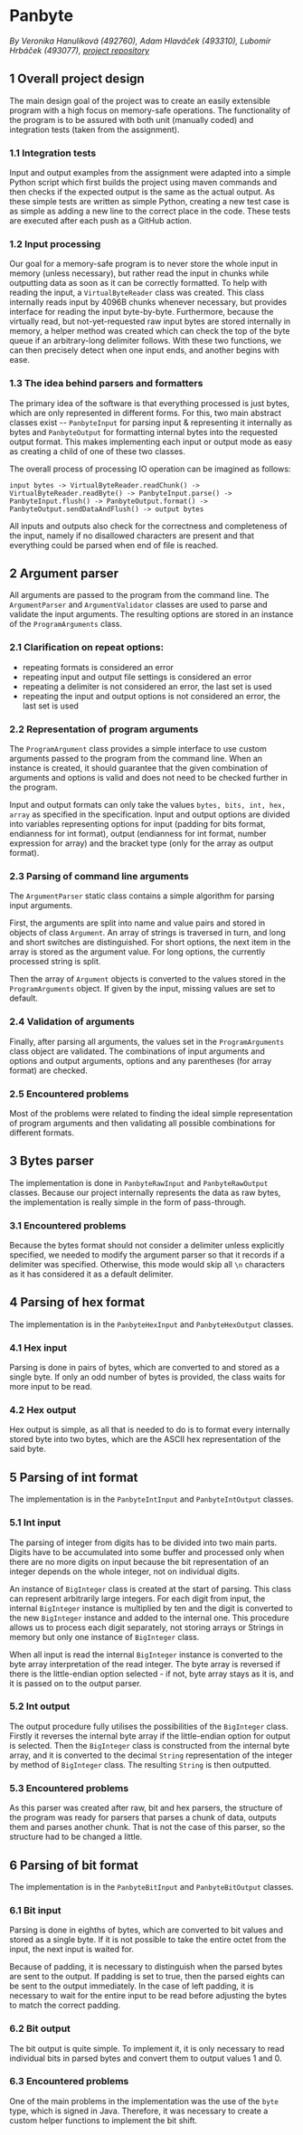 # Panbyte

*By Veronika Hanulíková (492760), Adam Hlaváček (493310), Lubomír Hrbáček (493077), [project repository](https://github.com/pv286-team/project/)*

## 1 Overall project design

The main design goal of the project was to create an easily extensible program with a high focus on memory-safe operations. The functionality of the program is to be assured with both unit (manually coded) and integration tests (taken from the assignment).

### 1.1 Integration tests

Input and output examples from the assignment were adapted into a simple Python script which first builds the project using maven commands and then checks if the expected output is the same as the actual output. As these simple tests are written as simple Python, creating a new test case is as simple as adding a new line to the correct place in the code. These tests are executed after each push as a GitHub action.

### 1.2 Input processing

Our goal for a memory-safe program is to never store the whole input in memory (unless necessary), but rather read the input in chunks while outputting data as soon as it can be correctly formatted. To help with reading the input, a `VirtualByteReader` class was created. This class internally reads input by 4096B chunks whenever necessary, but provides interface for reading the input byte-by-byte. Furthermore, because the virtually read, but not-yet-requested raw input bytes are stored internally in memory, a helper method was created which can check the top of the byte queue if an arbitrary-long delimiter follows. With these two functions, we can then precisely detect when one input ends, and another begins with ease.

### 1.3 The idea behind parsers and formatters

The primary idea of the software is that everything processed is just bytes, which are only represented in different forms. For this, two main abstract classes exist -- `PanbyteInput` for parsing input & representing it internally as bytes and `PanbyteOutput` for formatting internal bytes into the requested output format. This makes implementing each input or output mode as easy as creating a child of one of these two classes.

The overall process of processing IO operation can be imagined as follows:

```
input bytes -> VirtualByteReader.readChunk() -> VirtualByteReader.readByte() -> PanbyteInput.parse() -> PanbyteInput.flush() -> PanbyteOutput.format() -> PanbyteOutput.sendDataAndFlush() -> output bytes
```

All inputs and outputs also check for the correctness and completeness of the input, namely if no disallowed characters are present and that everything could be parsed when end of file is reached.
## 2 Argument parser

All arguments are passed to the program from the command line.
The `ArgumentParser` and `ArgumentValidator` classes are used to parse and validate
the input arguments.
The resulting options are stored in an instance of the `ProgramArguments` class.

### 2.1 Clarification on repeat options:

* repeating formats is considered an error
* repeating input and output file settings is considered an error
* repeating a delimiter is not considered an error, the last set is used
* repeating the input and output options is not considered an error, the last set is used

### 2.2 Representation of program arguments

The `ProgramArgument` class provides a simple interface to use custom arguments passed to the
program from the command line. When an instance is created, it should guarantee
that the given combination of arguments and options is valid and does not need to
be checked further in the program.

Input and output formats can only take the values `bytes, bits, int, hex, array` as
specified in the specification. Input and output options are divided into variables
representing options for input (padding for bits format, endianness for int format),
output (endianness for int format, number expression for array) and the bracket type
(only for the array as output format).

### 2.3 Parsing of command line arguments

The `ArgumentParser` static class contains a simple algorithm for parsing input arguments.

First, the arguments are split into name and value pairs and stored in objects
of class `Argument`. An array of strings is traversed in turn, and long and short
switches are distinguished. For short options, the next item in the array is stored
as the argument value. For long options, the currently processed string is split.

Then the array of `Argument` objects is converted to the values stored in
the `ProgramArguments` object. If given by the input, missing values are set to
default.

### 2.4 Validation of arguments

Finally, after parsing all arguments, the values set in the `ProgramArguments` class
object are validated. The combinations of input arguments and options and output
arguments, options and any parentheses (for array format) are checked.

### 2.5 Encountered problems

Most of the problems were related to finding the ideal simple representation of
program arguments and then validating all possible combinations for different
formats.
## 3 Bytes parser

The implementation is done in `PanbyteRawInput` and `PanbyteRawOutput` classes. Because our project internally represents the data as raw bytes, the implementation is really simple in the form of pass-through.

### 3.1 Encountered problems

Because the bytes format should not consider a delimiter unless explicitly specified, we needed to modify the argument parser so that it records if a delimiter was specified. Otherwise, this mode would skip all `\n` characters as it has considered it as a default delimiter.
## 4 Parsing of hex format

The implementation is in the `PanbyteHexInput` and `PanbyteHexOutput` classes.

### 4.1 Hex input

Parsing is done in pairs of bytes, which are converted to and stored
as a single byte. If only an odd number of bytes is provided, the class waits for more input to be read.

### 4.2 Hex output

Hex output is simple, as all that is needed to do is to format every internally stored byte into two bytes, which are the ASCII hex representation of the said byte.
## 5 Parsing of int format
The implementation is in the `PanbyteIntInput` and `PanbyteIntOutput` classes.

### 5.1 Int input
The parsing of integer from digits has to be divided into two main parts. Digits have to be accumulated into some buffer 
and processed only when there are no more digits on input because the bit representation of an integer depends on the whole 
integer, not on individual digits.

An instance of `BigInteger` class is created at the start of parsing. This class can represent arbitrarily large integers. 
For each digit from input, the internal `BigInteger` instance is multiplied by ten and the digit is converted 
to the new `BigInteger` instance and added to the internal one. This procedure allows us to process each digit 
separately, not storing arrays or Strings in memory but only one instance of `BigInteger` class.

When all input is read the internal `BigInteger` instance is converted to the byte array interpretation of the read 
integer. The byte array is reversed if there is the little-endian option selected - if not, byte array stays as it is, 
and it is passed on to the output parser.

### 5.2 Int output
The output procedure fully utilises the possibilities of the `BigInteger` class. Firstly it reverses the internal byte 
array if the little-endian option for output is selected. Then the `BigInteger` class is constructed from the internal 
byte array, and it is converted to the decimal `String` representation of the integer by method of `BigInteger` class. 
The resulting `String` is then outputted.

### 5.3 Encountered problems
As this parser was created after raw, bit and hex parsers, the structure of the program was ready for parsers 
that parses a chunk of data, outputs them and parses another chunk. That is not the case of this parser, so the structure 
had to be changed a little.


## 6 Parsing of bit format
The implementation is in the `PanbyteBitInput` and `PanbyteBitOutput` classes.

### 6.1 Bit input
Parsing is done in eighths of bytes, which are converted to bit values and stored
as a single byte. If it is not possible to take the entire octet from the input,
the next input is waited for.

Because of padding, it is necessary to distinguish when the parsed bytes are sent
to the output. If padding is set to true, then the parsed eights can be sent to the
output immediately. In the case of left padding, it is necessary to wait for the
entire input to be read before adjusting the bytes to match the correct padding.

### 6.2 Bit output
The bit output is quite simple. To implement it, it is only necessary to read
individual bits in parsed bytes and convert them to output values 1 and 0.

### 6.3 Encountered problems
One of the main problems in the implementation was the use of the `byte` type,
which is signed in Java. Therefore, it was necessary to create a custom helper
functions to implement the bit shift.
